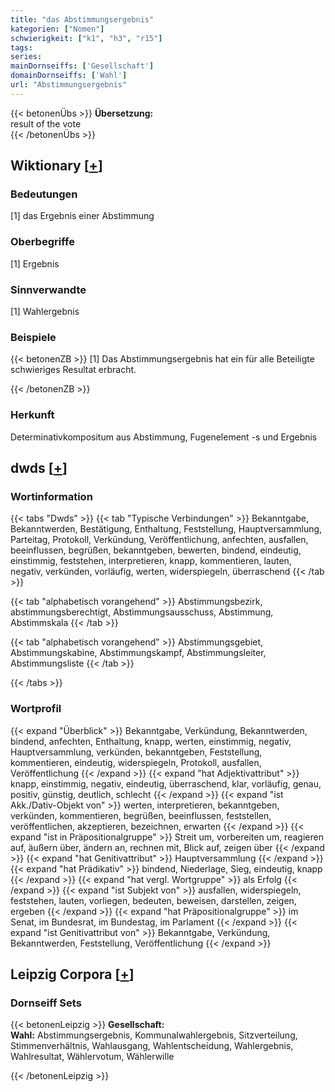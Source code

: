 ```yaml
---
title: "das Abstimmungsergebnis"
kategorien: ["Nomen"]
schwierigkeit: ["k1", "h3", "r15"]
tags:
series:
mainDornseiffs: ['Gesellschaft']
domainDornseiffs: ['Wahl']
url: "Abstimmungsergebnis"
---
```


{{< betonenÜbs >}}
**Übersetzung:**  
result of the vote  
{{< /betonenÜbs >}}

## Wiktionary [[+](https://de.wiktionary.org/wiki/Abstimmungsergebnis)]

### Bedeutungen
[1] das Ergebnis einer Abstimmung  

### Oberbegriffe
[1] Ergebnis  

### Sinnverwandte
[1] Wahlergebnis  

### Beispiele
{{< betonenZB >}}
[1] Das Abstimmungsergebnis hat ein für alle Beteiligte schwieriges Resultat erbracht.  

{{< /betonenZB >}}
### Herkunft
Determinativkompositum aus Abstimmung, Fugenelement -s und Ergebnis  



## dwds [[+](https://www.dwds.de/wb/Abstimmungsergebnis)]

### Wortinformation
{{< tabs "Dwds" >}}
{{< tab "Typische Verbindungen" >}}
Bekanntgabe, Bekanntwerden, Bestätigung, Enthaltung, Feststellung, Hauptversammlung, Parteitag, Protokoll, Verkündung, Veröffentlichung, anfechten, ausfallen, beeinflussen, begrüßen, bekanntgeben, bewerten, bindend, eindeutig, einstimmig, feststehen, interpretieren, knapp, kommentieren, lauten, negativ, verkünden, vorläufig, werten, widerspiegeln, überraschend
{{< /tab >}}

{{< tab "alphabetisch vorangehend" >}}
Abstimmungsbezirk, abstimmungsberechtigt, Abstimmungsausschuss, Abstimmung, Abstimmskala
{{< /tab >}}

{{< tab "alphabetisch vorangehend" >}}
Abstimmungsgebiet, Abstimmungskabine, Abstimmungskampf, Abstimmungsleiter, Abstimmungsliste
{{< /tab >}}

{{< /tabs >}}

### Wortprofil
{{< expand "Überblick" >}} Bekanntgabe, Verkündung, Bekanntwerden, bindend, anfechten, Enthaltung, knapp, werten, einstimmig, negativ, Hauptversammlung, verkünden, bekanntgeben, Feststellung, kommentieren, eindeutig, widerspiegeln, Protokoll, ausfallen, Veröffentlichung {{< /expand >}}
{{< expand "hat Adjektivattribut" >}} knapp, einstimmig, negativ, eindeutig, überraschend, klar, vorläufig, genau, positiv, günstig, deutlich, schlecht {{< /expand >}}
{{< expand "ist Akk./Dativ-Objekt von" >}} werten, interpretieren, bekanntgeben, verkünden, kommentieren, begrüßen, beeinflussen, feststellen, veröffentlichen, akzeptieren, bezeichnen, erwarten {{< /expand >}}
{{< expand "ist in Präpositionalgruppe" >}} Streit um, vorbereiten um, reagieren auf, äußern über, ändern an, rechnen mit, Blick auf, zeigen über {{< /expand >}}
{{< expand "hat Genitivattribut" >}} Hauptversammlung {{< /expand >}}
{{< expand "hat Prädikativ" >}} bindend, Niederlage, Sieg, eindeutig, knapp {{< /expand >}}
{{< expand "hat vergl. Wortgruppe" >}} als Erfolg {{< /expand >}}
{{< expand "ist Subjekt von" >}} ausfallen, widerspiegeln, feststehen, lauten, vorliegen, bedeuten, beweisen, darstellen, zeigen, ergeben {{< /expand >}}
{{< expand "hat Präpositionalgruppe" >}} im Senat, im Bundesrat, im Bundestag, im Parlament {{< /expand >}}
{{< expand "ist Genitivattribut von" >}} Bekanntgabe, Verkündung, Bekanntwerden, Feststellung, Veröffentlichung {{< /expand >}}

## Leipzig Corpora [[+](https://corpora.uni-leipzig.de/en/res?word=Abstimmungsergebnis&corpusId=deu_newscrawl-public_2018)]

### Dornseiff Sets
{{< betonenLeipzig >}}
**Gesellschaft:**  
**Wahl:** Abstimmungsergebnis, Kommunalwahlergebnis, Sitzverteilung, Stimmenverhältnis, Wahlausgang, Wahlentscheidung, Wahlergebnis, Wahlresultat, Wählervotum, Wählerwille  

{{< /betonenLeipzig >}}
